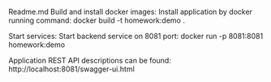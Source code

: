 Readme.md
Build and install docker images:
Install application by docker running command: docker build -t homework:demo .

Start services:
Start backend service on 8081 port: docker run -p 8081:8081 homework:demo

Application REST API descriptions can be found: http://localhost:8081/swagger-ui.html

